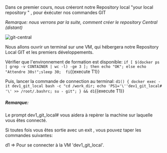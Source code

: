 Dans ce premier cours, nous créeront notre Repository local "your local repository " , pour éxécuter nos commandes GIT

_Remarque: nous verrons par la suite, comment créer le repository Central (distant)_

![git-central](/testgitessai/scenarios/git_training_part1/assets/git-central.png)

Nous allons ouvrir un terminal sur une VM, qui hébergera notre Repository Local GIT et les premiers développements.

Vérifier que l'environnement de formation est disponible:
`if [ $(docker ps  | grep -v CONTAINER | wc -l) -ge 3 ]; then echo "OK"; else echo "Attendre 30s!";sleep 30;  fi`{{execute T1}}

Puis, lancer la commande de connection au terminal:
`d1() { docker exec -it dev1_git_local bash -c "cd /work_dir; echo 'PS1='\''dev1_git_local# '\' >> /root/.bashrc; su - git"; } && d1`{{execute T1}}


##### _Remarque_:
Le prompt dev1_git_local#  vous aidera à repèrer la machine sur laquelle vous êtes connecté.

Si toutes fois vous êtes sortie avec un exit , vous pouvez taper les commandes suivantes:

d1 => Pour se connecter à la VM 'dev1_git_local'.
